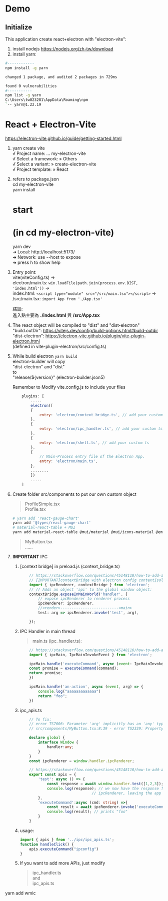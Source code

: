 # Demo

## Initialize
This application create react+electron with "electron-vite":
1. install nodejs
    https://nodejs.org/zh-tw/download
2. install yarn:
```sh
#------------
npm install -g yarn

changed 1 package, and audited 2 packages in 729ms

found 0 vulnerabilities
#-----------
npm list -g yarn
C:\Users\tw023281\AppData\Roaming\npm
`-- yarn@1.22.19

```
# React + Electron-Vite
https://electron-vite.github.io/guide/getting-started.html

1. yarn create vite  
    √ Project name: ... my-electron-vite  
    √ Select a framework: » Others  
    √ Select a variant: » create-electron-vite  
    √ Project template: » React  

2. refers to package.json  
    cd my-electron-vite  
    yarn install  
    # start
    # (in cd my-electron-vite)
    yarn dev  
        ➜  Local:   http://localhost:5173/  
        ➜  Network: use --host to expose  
        ➜  press h to show help  

3. Entry point:  
    vite(viteConfig.ts) ->   
    electron/main.ts: `win.loadFile(path.join(process.env.DIST, 'index.html'))` ->  
    index.html: `<script type="module" src="/src/main.tsx"></script>` ->  
    /src/main.tsx: `import App from './App.tsx'`  
  
    結論:   
        進入點主要為 **./index.html** 與 **/src/App.tsx**  


4. The react object will be compiled to "dist" and "dist-electron"  
    "build.outDir":  https://vitejs.dev/config/build-options.html#build-outdir  
    "dist-electron": https://electron-vite.github.io/plugin/vite-plugin-electron.html   
                    (defined in vite-plugin-electron/src/config.ts)  

5. While build electron `yarn build`  
    electron-builder will copy  
    "dist-electron" and "dist"  
    to  
    "release/${version}" (electron-builder.json5)  

    Remember to Modify vite.config.js to include your files  
    ```js
        plugins: [
            .....
            electron([
            {
                entry: 'electron/context_bridge.ts', // add your custom ts
            },
            {
                entry: 'electron/ipc_handler.ts', // add your custom ts
            },
            {
                entry: 'electron/shell.ts', // add your custom ts
            },
            {
                // Main-Process entry file of the Electron App.
                entry: 'electron/main.ts',
            },
            ........
            ])
            .....
        ]
    ```
6. Create folder src/components to put our own custom object
    > ProfileSimple.tsx  
    > Profile.tsx  
    ```sh
    # yarn add 'react-gauge-chart'
    yarn add '@types/react-gauge-chart'
    # material-react-table + MUI
    yarn add material-react-table @mui/material @mui/icons-material @emotion/react @emotion/styled
    ```
    > MyButton.tsx  
    > ......

7. **IMPORTANT** IPC
    1.  [context bridge] in preload.js (context_bridge.ts)
        ```ts
            // https://stackoverflow.com/questions/45148110/how-to-add-a-callback-to-ipc-renderer-send
            // [IMPORTANT]contextBridge with electron config contextIsolation:true
            import { ipcRenderer, contextBridge } from 'electron';
            // // Adds an object 'api' to the global window object:
            contextBridge.exposeInMainWorld('handler', {
                // expose ipcRenderer to renderer process
                ipcRenderer: ipcRenderer, 
                //<render>--------------------------<main>
                test: arg => ipcRenderer.invoke('test', arg),

            });
        ```
   
    2. IPC Handler in main thread 

        > main.ts (ipc_handler.ts):
        ```js
            // https://stackoverflow.com/questions/45148110/how-to-add-a-callback-to-ipc-renderer-send
            import { ipcMain, IpcMainInvokeEvent } from 'electron';

            ipcMain.handle('executeCommand', async (event: IpcMainInvokeEvent, command: string): Promise<string> => {
            const promise = executeCommand(command);
            return promise;
            })

            ipcMain.handle('an-action', async (event, arg) => {
                console.log("aaaaaaaaaaaaa")
                return "foo";
            })
        ```

    3. ipc_apis.ts
        ```ts            
            // To fix:
            // error TS7006: Parameter 'arg' implicitly has an 'any' type.
            // src/components/MyButton.tsx:8:39 - error TS2339: Property 'handler' does not exist on type 'Window & typeof globalThis'.

            declare global {
                interface Window {
                    handler:any;
                }
            }
            const ipcRenderer = window.handler.ipcRenderer;

            // https://stackoverflow.com/questions/45148110/how-to-add-a-callback-to-ipc-renderer-send
            export const apis = {
                'test': async () => {
                    const response = await window.handler.test([1,2,3]);
                    console.log(response); // we now have the response from the main thread without exposing
                                        // ipcRenderer, leaving the app less vulnerable to attack    
                },
                'executeCommand':async (cmd: string) =>{
                    const result = await ipcRenderer.invoke('executeCommand', cmd);
                    console.log(result); // prints "foo"
                }
            }

        ```
    4. usage:  
        ```js
        import { apis } from '../ipc/ipc_apis.ts';
        function handleClick() {
            apis.executeCommand("ipconfig")
        }
        ```
    5. If you want to add more APIs, just modify
        > ipc_handler.ts  
        and  
        > ipc_apis.ts  

yarn add wmic